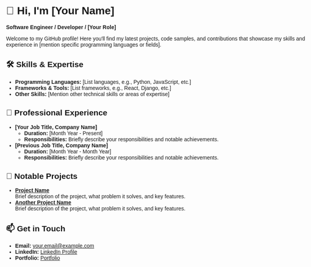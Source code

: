 <!DOCTYPE html>
<html lang="en">
<head>
  <meta charset="UTF-8">
  <meta name="viewport" content="width=device-width, initial-scale=1.0">
  <title>Your Name - GitHub CV</title>
</head>
<body style="font-family: Arial, sans-serif; max-width: 800px; margin: auto; padding: 20px;">
  <h1>👋 Hi, I'm [Your Name]</h1>
  <p><strong>Software Engineer / Developer / [Your Role]</strong></p>
  <p>Welcome to my GitHub profile! Here you'll find my latest projects, code samples, and contributions that showcase my skills and experience in [mention specific programming languages or fields].</p>

  <h2>🛠️ Skills & Expertise</h2>
  <ul>
    <li><strong>Programming Languages:</strong> [List languages, e.g., Python, JavaScript, etc.]</li>
    <li><strong>Frameworks & Tools:</strong> [List frameworks, e.g., React, Django, etc.]</li>
    <li><strong>Other Skills:</strong> [Mention other technical skills or areas of expertise]</li>
  </ul>

  <h2>💼 Professional Experience</h2>
  <ul>
    <li><strong>[Your Job Title, Company Name]</strong>
      <ul>
        <li><strong>Duration:</strong> [Month Year - Present]</li>
        <li><strong>Responsibilities:</strong> Briefly describe your responsibilities and notable achievements.</li>
      </ul>
    </li>
    <li><strong>[Previous Job Title, Company Name]</strong>
      <ul>
        <li><strong>Duration:</strong> [Month Year - Month Year]</li>
        <li><strong>Responsibilities:</strong> Briefly describe your responsibilities and notable achievements.</li>
      </ul>
    </li>
  </ul>

  <h2>📂 Notable Projects</h2>
  <ul>
    <li><strong><a href="link-to-repository" target="_blank">Project Name</a></strong><br>
      Brief description of the project, what problem it solves, and key features.</li>
    <li><strong><a href="link-to-repository" target="_blank">Another Project Name</a></strong><br>
      Brief description of the project, what problem it solves, and key features.</li>
  </ul>

  <h2>📫 Get in Touch</h2>
  <ul>
    <li><strong>Email:</strong> <a href="mailto:your.email@example.com">your.email@example.com</a></li>
    <li><strong>LinkedIn:</strong> <a href="your-linkedin-url" target="_blank">LinkedIn Profile</a></li>
    <li><strong>Portfolio:</strong> <a href="your-portfolio-url" target="_blank">Portfolio</a></li>
  </ul>
</body>
</html>
